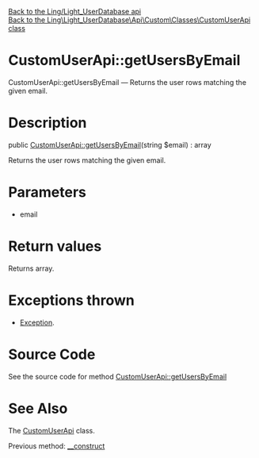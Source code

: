 [Back to the Ling/Light_UserDatabase api](https://github.com/lingtalfi/Light_UserDatabase/blob/master/doc/api/Ling/Light_UserDatabase.md)<br>
[Back to the Ling\Light_UserDatabase\Api\Custom\Classes\CustomUserApi class](https://github.com/lingtalfi/Light_UserDatabase/blob/master/doc/api/Ling/Light_UserDatabase/Api/Custom/Classes/CustomUserApi.md)


CustomUserApi::getUsersByEmail
================



CustomUserApi::getUsersByEmail — Returns the user rows matching the given email.




Description
================


public [CustomUserApi::getUsersByEmail](https://github.com/lingtalfi/Light_UserDatabase/blob/master/doc/api/Ling/Light_UserDatabase/Api/Custom/Classes/CustomUserApi/getUsersByEmail.md)(string $email) : array




Returns the user rows matching the given email.




Parameters
================


- email

    


Return values
================

Returns array.


Exceptions thrown
================

- [Exception](http://php.net/manual/en/class.exception.php).&nbsp;







Source Code
===========
See the source code for method [CustomUserApi::getUsersByEmail](https://github.com/lingtalfi/Light_UserDatabase/blob/master/Api/Custom/Classes/CustomUserApi.php#L29-L32)


See Also
================

The [CustomUserApi](https://github.com/lingtalfi/Light_UserDatabase/blob/master/doc/api/Ling/Light_UserDatabase/Api/Custom/Classes/CustomUserApi.md) class.

Previous method: [__construct](https://github.com/lingtalfi/Light_UserDatabase/blob/master/doc/api/Ling/Light_UserDatabase/Api/Custom/Classes/CustomUserApi/__construct.md)<br>

